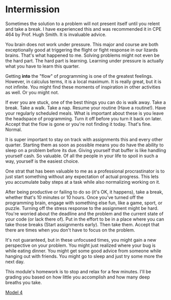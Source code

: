 # Intermission

Sometimes the solution to a problem will not present itself until you relent and take a break. I have experienced this and was recommended it in CPE 464 by Prof. Hugh Smith. It is invaluable advice.

You brain does not work under pressure. This major and course are both exceptionally good at triggering the flight or fight response in our lizards brains. That's what happened to me. Solving problems might not even be the hard part. The hard part is learning. Learning under pressure is actually what you have to learn this quarter.

Getting __into__ the "flow" of programming is one of the greatest feelings. However, in calculus terms, it is a local maximum. It is really great, but it is not infinite. You might find these moments of inspiration in other activities as well. Or you might not.

If ever you are stuck, one of the best things you can do is walk away. Take a break. Take a walk. Take a nap. Resume your routine (Have a routine!). Have your regularly scheduled meals. What is important about these is you leave the headspace of programming. Turn it off before you turn it back on later. Accept that the flow is gone or you're not finding it today. That's fine. Normal.

It is super important to stay on track with assignments this and every other quarter. Starting them as soon as possible means you do have the ability to sleep on a problem before its due. Giving yourself that buffer is like handling yourself cash. So valuable. Of all the people in your life to spoil in such a way, yourself is the easiest choice.

One strat that has been valuable to me as a professional procrastinator is to just start something without any expectation of actual progress. This lets you accumulate baby steps at a task while also normalizing working on it.

After being productive or failing to do so (it's OK, it happens), take a break, whether that's 10 minutes or 10 hours. Once you've turned off the programming brain, engage with something else fun, like a game, sport, or puzzle. Turning off the stress response to the assignment might be hard. You're worried about the deadline and the problem and the current state of your code (or lack there of). Put in the effort to be in a place where you can take those breaks (Start assignments early). Then take them. Accept that there are times when you don't have to focus on the problem.

It's not guaranteed, but in these unfocused times, you might gain a new perspective on your problem. You might just realized where your bug is while eating dinner. You might get some good advice from someone while hanging out with friends. You might go to sleep and just try some more the next day.

This module's homework is to stop and relax for a few minutes. I'll be grading you based on how little you accomplish and how many deep breaths you take.

[Model 4](../mod4/README.md)
